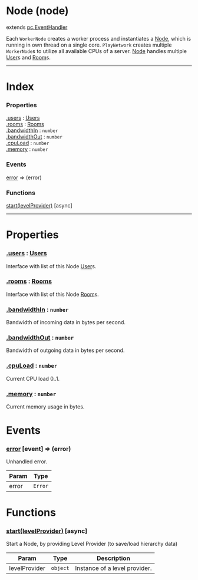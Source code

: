 # Node (node)
extends [pc.EventHandler]

Each `WorkerNode` creates a worker process and instantiates a [Node], which is running in own thread on a single core. `PlayNetwork` creates multiple `WorkerNode`s to utilize all available CPUs of a server. [Node] handles multiple [User]s and [Room]s.

---

# Index

### Properties

<a href='#property_users'>.users</a> : [Users]  
<a href='#property_rooms'>.rooms</a> : [Rooms]  
<a href='#property_bandwidthIn'>.bandwidthIn</a> : `number`  
<a href='#property_bandwidthOut'>.bandwidthOut</a> : `number`  
<a href='#property_cpuLoad'>.cpuLoad</a> : `number`  
<a href='#property_memory'>.memory</a> : `number`  

### Events

<a href='#event_error'>error</a> => (error)  

### Functions

<a href='#function_start'>start(levelProvider)</a> [async]  


---


# Properties

<a name='property_users'></a>
### <a href='#property_users'>.users</a> : [Users]  
Interface with list of this Node [User]s.

<a name='property_rooms'></a>
### <a href='#property_rooms'>.rooms</a> : [Rooms]  
Interface with list of this Node [Room]s.

<a name='property_bandwidthIn'></a>
### <a href='#property_bandwidthIn'>.bandwidthIn</a> : `number`  
Bandwidth of incoming data in bytes per second.

<a name='property_bandwidthOut'></a>
### <a href='#property_bandwidthOut'>.bandwidthOut</a> : `number`  
Bandwidth of outgoing data in bytes per second.

<a name='property_cpuLoad'></a>
### <a href='#property_cpuLoad'>.cpuLoad</a> : `number`  
Current CPU load 0..1.

<a name='property_memory'></a>
### <a href='#property_memory'>.memory</a> : `number`  
Current memory usage in bytes.



# Events

<a name='event_error'></a>
### <a href='#event_error'>error</a> [event] => (error)  
Unhandled error.

| Param | Type |
| --- | --- |
| error | `Error` |  


# Functions

<a name='function_start'></a>
### <a href='#function_start'>start(levelProvider)</a> [async]  

Start a Node, by providing Level Provider (to save/load hierarchy data)

| Param | Type | Description |
| --- | --- | --- |
| levelProvider | `object` | Instance of a level provider. |  




[pc.EventHandler]: https://developer.playcanvas.com/en/api/pc.EventHandler.html  
[Node]: ./Node.md  
[User]: ./User.md  
[Room]: ./Room.md  
[Users]: ./Users.md  
[Rooms]: ./Rooms.md  
